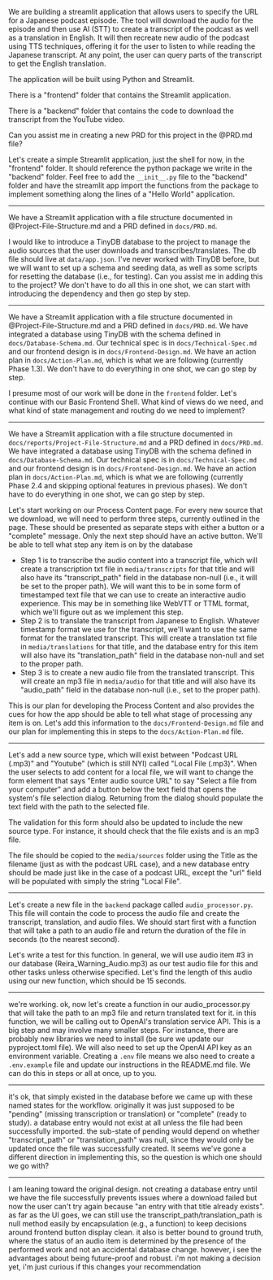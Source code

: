 We are building a streamlit application that allows users to specify the URL for a Japanese podcast episode. The tool will download the audio for the episode and then use AI (STT) to create a transcript of the podcast as well as a translation in English.  It will then recreate new audio of the podcast using TTS techniques, offering it for the user to listen to while reading the Japanese transcript.  At any point, the user can query parts of the transcript to get the English translation.

The application will be built using Python and Streamlit.

There is a "frontend" folder that contains the Streamlit application.

There is a "backend" folder that contains the code to download the transcript from the YouTube video.

Can you assist me in creating a new PRD for this project in the @PRD.md file?



Let's create a simple Streamlit application, just the shell for now, in the "frontend" folder. It should reference the python package we write in the "backend" folder. Feel free to add the `__init__.py` file to the "backend" folder and have the streamlit app import the functions from the package to implement something along the lines of a "Hello World" application.

---

We have a Streamlit application with a file structure documented in @Project-File-Structure.md and a PRD defined in `docs/PRD.md`.

I would like to introduce a TinyDB database to the project to manage the audio sources that the user downloads and transcribes/translates. The db file should live at `data/app.json`.  I've never worked with TinyDB before, but we will want to set up a schema and seeding data, as well as some scripts for resetting the database (i.e., for testing). Can you assist me in adding this to the project? We don't have to do all this in one shot, we can start with introducing the dependency and then go step by step.



---

We have a Streamlit application with a file structure documented in @Project-File-Structure.md and a PRD defined in `docs/PRD.md`. We have integrated a database using TinyDB with the schema defined in `docs/Database-Schema.md`. Our technical spec is in `docs/Technical-Spec.md` and our frontend design is in `docs/Frontend-Design.md`. We have an action plan in `docs/Action-Plan.md`, which is what we are following (currently Phase 1.3). We don't have to do everything in one shot, we can go step by step.

I presume most of our work will be done in the `frontend` folder. Let's continue with our Basic Frontend Shell.  What kind of views do we need, and what kind of state management and routing do we need to implement?

 ---

We have a Streamlit application with a file structure documented in `docs/reports/Project-File-Structure.md` and a PRD defined in `docs/PRD.md`. We have integrated a database using TinyDB with the schema defined in `docs/Database-Schema.md`. Our technical spec is in `docs/Technical-Spec.md` and our frontend design is in `docs/Frontend-Design.md`. We have an action plan in `docs/Action-Plan.md`, which is what we are following (currently Phase 2.4 and skipping optional features in previous phases). We don't have to do everything in one shot, we can go step by step.

Let's start working on our Process Content page. For every new source that we download, we will need to perform three steps, currently outlined in the page. These should be presented as separate steps with either a button or a "complete" message. Only the next step should have an active button. We'll be able to tell what step any item is on by the database

- Step 1 is to transcribe the audio content into a transcript file, which will create a transcription txt file in `media/transcripts` for that title and will also have its "transcript_path" field in the database non-null (i.e., it will be set to the proper path). We will want this to be in some form of timestamped text file that we can use to create an interactive audio experience. This may be in something like WebVTT or TTML format, which we'll figure out as we implement this step.
- Step 2 is to translate the transcript from Japanese to English. Whatever timestamp format we use for the transcript, we'll want to use the same format for the translated transcript. This will create a translation txt file in `media/translations` for that title, and the database entry for this item will also have its "translation_path" field in the database non-null and set to the proper path.
- Step 3 is to create a new audio file from the translated transcript. This will create an mp3 file in `media/audio` for that title and will also have its "audio_path" field in the database non-null (i.e., set to the proper path).

This is our plan for developing the Process Content and also provides the cues for how the app should be able to tell what stage of processing any item is on. Let's add this information to the `docs/Frontend-Design.md` file and our plan for implementing this in steps to the `docs/Action-Plan.md` file.

---

Let's add a new source type, which will exist between "Podcast URL (.mp3)" and "Youtube" (which is still NYI) called "Local File (.mp3)".  When the user selects to add content for a local file, we will want to change the form element that says "Enter audio source URL" to say "Select a file from your computer" and add a button below the text field that opens the system's file selection dialog. Returning from the dialog should populate the text field with the path to the selected file.

The validation for this form should also be updated to include the new source type. For instance, it should check that the file exists and is an mp3 file.

The file should be copied to the `media/sources` folder using the Title as the filename (just as with the podcast URL case), and a new database entry should be made just like in the case of a podcast URL, except the "url" field will be populated with simply the string "Local File".

---

Let's create a new file in the `backend` package called `audio_processor.py`. This file will contain the code to process the audio file and create the transcript, translation, and audio files.  We should start first with a function that will take a path to an audio file and return the duration of the file in seconds (to the nearest second).

Let's write a test for this function. In general, we will use audio item #3 in our database (Reira_Warning_Audio.mp3) as our test audio file for this and other tasks unless otherwise specified. Let's find the length of this audio using our new function, which should be 15 seconds.

---

we're working.  ok, now let's create a function in our audio_processor.py that will take the path to an mp3 file and return translated text for it.  in this function, we will be calling out to OpenAI's translation service API.  This is a big step and may involve many smaller steps.  For instance, there are probably new libraries we need to install (be sure we update our pyproject.toml file).  We will also need to set up the OpenAI API key as an environment variable. Creating a `.env` file means we also need to create a `.env.example` file and update our instructions in the README.md file.  We can do this in steps or all at once, up to you.


---

it's ok, that simply existed in the database before we came up with these named states for the workflow.  originally it was just supposed to be "pending" (missing transcription or translation) or "complete" (ready to study).  a database entry would not exist at all unless the file had been successfully imported.  the sub-state of pending would depend on whether "transcript_path" or "translation_path" was null, since they would only be updated once the file was successfully created.  It seems we've gone a different direction in implementing this, so the question is which one should we go with?

---

I am leaning toward the original design.  not creating a database entry until we have the file successfully prevents issues where a download failed but now the user can't try again because "an entry with that title already exists".  as far as the UI goes, we can still use the transcript_path/translation_path is null method easily by encapsulation (e.g., a function) to keep decisions around frontend button display clean. it also is better bound to ground truth, where the status of an audio item is determined by the presence of the performed work and not an accidental database change.  however, i see the advantages about being future-proof and robust.  i'm not making a decision yet, i'm just curious if this changes your recommendation




